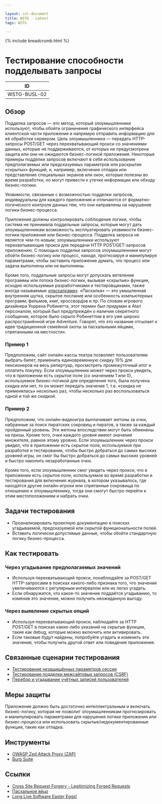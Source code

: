 ```yaml
---

layout: col-document
title: WSTG - Latest
tags: WSTG

---
```


{% include breadcrumb.html %}
# Тестирование способности подделывать запросы

|ID          |
|------------|
|WSTG-BUSL-02|

## Обзор

Подделка запросов — это метод, который злоумышленники используют, чтобы обойти ограничения графического интерфейса клиентской части приложения и напрямую отправить информацию для её обработки сервером. Цель злоумышленника — передать HTTP-запросы POST/GET через перехватывающий прокси со значениями данных, которые не поддерживаются, от которых не предусмотрена защита или они не ожидаются бизнес-логикой приложения. Некоторые примеры подделки запросов включают в себя использование предполагаемых или предсказуемых параметров или раскрытие «скрытых» функций, и, например, включение отладки или представление специальных экранов или окон, которые полезны во время разработки, но могут привести к утечке информации или обходу бизнес-логики.

Уязвимости, связанные с возможностью подделки запросов, индивидуальны для каждого приложения и отличаются от форматно-логического контроля данных тем, что они направлены на нарушение логики бизнес-процесса.

Приложения должны контролировать соблюдение логики, чтобы система не принимала поддельные запросы, которые могут дать злоумышленникам возможность эксплуатировать уязвимости бизнес-логики приложения или бизнес-процесса. Подделка запроса не является чем-то новым; злоумышленники используют перехватывающие прокси для передачи HTTP POST/GET-запросов приложению. С помощью подделки запросов злоумышленники могут обойти бизнес-логику или процесс, находя, прогнозируя и манипулируя параметрами, чтобы заставить приложение думать, что процесс или задача выполнены или не выполнены.

Кроме того, поддельные запросы могут допускать ветвление программы или потока бизнес-логики, вызывая «скрытые» функции, исходно используемые разработчиками и тестировщиками, также иногда называемые [«пасхалками»](https://ru.wikipedia.org/wiki/%D0%9F%D0%B0%D1%81%D1%85%D0%B0%D0%BB%D1%8C%D0%BD%D0%BE%D0%B5_%D1%8F%D0%B9%D1%86%D0%BE_(%D0%B2%D0%B8%D1%80%D1%82%D1%83%D0%B0%D0%BB%D1%8C%D0%BD%D0%BE%D0%B5)). «Пасхалка» — это умышленная внутренняя шутка, скрытое послание или особенность компьютерных программ, фильмов, книг, кроссвордов и пр. По словам игрового дизайнера Уоррена Робинетта, этот термин был придуман в Atari персоналом, который был предупреждён о наличии секретного сообщения, которое было скрыто Робинеттом в его уже широко распространённой игре Adventure. Говорят, что это название отсылает к идее традиционной семейной охоты за пасхальными яйцами, спрятанными на местности».

### Пример 1

Предположим, сайт онлайн-кассы театра позволяет пользователям выбрать билет, применить единовременную скидку 10% для пенсионеров на весь репертуар, просмотреть промежуточный итог и оплатить покупку. Если злоумышленник может через прокси увидеть, что в приложении есть скрытое поле (со значением 1 или 0), используемое бизнес-логикой для определения того, была получена скидка или нет, то он может передать значение 1, т.е. «скидка не применялась» несколько раз, чтобы несколько раз воспользоваться одной и той же скидкой.

### Пример 2

Предположим, что онлайн-видеоигра выплачивает жетоны за очки, набранные за поиск пиратских сокровищ и пиратов, а также за каждый пройденный уровень. Эти жетоны впоследствии могут быть обменены на призы. Кроме того, очки каждого уровня имеют значение множителя, равное этому уровню. Если злоумышленник через прокси увидел, что в приложении есть скрытое поле, используемое при разработке и тестировании, чтобы быстро добраться до самых высоких уровней игры, он смог бы быстро добраться до самых высоких уровней и быстро накопить незаработанные очки.

Кроме того, если злоумышленник смог увидеть через прокси, что в приложении есть скрытое поле, используемое во время разработки и тестирования для включения журнала, в котором указывалось, где находятся другие онлайн-игроки или спрятанные сокровища по отношению к злоумышленнику, тогда они смогут быстро перейти к этим местоположениям и набрать очки.

## Задачи тестирования

- Проанализировать проектную документацию в поисках угадываемой, предсказуемой или скрытой функциональности полей.
- Вставить логически допустимые данные, чтобы обойти стандартную логику бизнес-процесса.

## Как тестировать

### Через угадывание предполагаемых значений

- Используя перехватывающий прокси, понаблюдайте за POST/GET HTTP-запросами в поисках какого-либо признака того, что значения увеличиваются с регулярным интервалом или их легко угадать.
- Если обнаружится, что какое-то значение поддаётся угадыванию, то изменив это значение, можно получить неожиданную выгоду.

### Через выявление скрытых опций

- Используя перехватывающий прокси, наблюдайте за HTTP POST/GET в поисках каких-либо указаний на скрытые функции, такие как debug, которые можно включить или активировать.
- Если таковые будут найдены, попробуйте угадать и изменить эти значения, чтобы получить другой ответ или поведение приложения.

## Связанные сценарии тестирования

- [Тестирование незащищённых параметров сессии](../06-Session_Management_Testing/04-Testing_for_Exposed_Session_Variables.md)
- [Тестирование подделки межсайтовых запросов (CSRF)](../06-Session_Management_Testing/05-Testing_for_Cross_Site_Request_Forgery.md)
- [Перебор и угадывание учётных записей пользователей](../03-Identity_Management_Testing/04-Testing_for_Account_Enumeration_and_Guessable_User_Account.md)

## Меры защиты

Приложение должно быть достаточно интеллектуальным и включать бизнес-логику, которая не позволит злоумышленникам прогнозировать и манипулировать параметрами для нарушения логики приложения или бизнес-процесса или использовать скрытые/недокументированные функции, такие как отладка.

## Инструменты

- [OWASP Zed Attack Proxy (ZAP)](https://www.zaproxy.org)
- [Burp Suite](https://portswigger.net/burp)

## Ссылки

- [Cross Site Request Forgery - Legitimizing Forged Requests](http://www.stan.gr/2012/11/cross-site-request-forgery-legitimazing.html)
- [Пасхальное яйцо](https://ru.wikipedia.org/wiki/%D0%9F%D0%B0%D1%81%D1%85%D0%B0%D0%BB%D1%8C%D0%BD%D0%BE%D0%B5_%D1%8F%D0%B9%D1%86%D0%BE_(%D0%B2%D0%B8%D1%80%D1%82%D1%83%D0%B0%D0%BB%D1%8C%D0%BD%D0%BE%D0%B5))
- [Long Live Software Easter Eggs!](https://queue.acm.org/detail.cfm?id=3534857)
